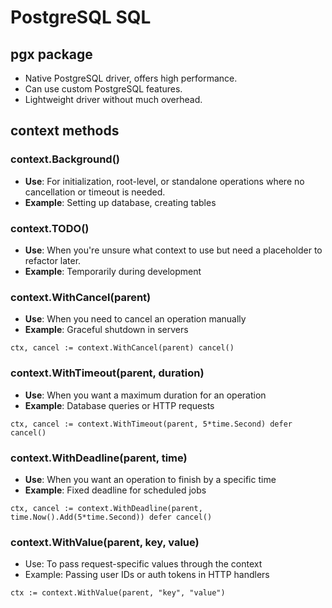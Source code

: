 # PostgreSQL  SQL


## pgx package
- Native PostgreSQL driver, offers high performance.
- Can use custom PostgreSQL features. 
- Lightweight driver without much overhead.


## context methods
### context.Background()
- **Use**: For initialization, root-level, or standalone operations where no cancellation or timeout is needed.
- **Example**: Setting up database, creating tables

### context.TODO()
- **Use**: When you're unsure what context to use but need a placeholder to refactor later.
- **Example**: Temporarily during development

### context.WithCancel(parent)
- **Use**: When you need to cancel an operation manually 
- **Example**: Graceful shutdown in servers

`ctx, cancel := context.WithCancel(parent)
cancel()
`

### context.WithTimeout(parent, duration)
- **Use**: When you want a maximum duration for an operation
- **Example**: Database queries or HTTP requests

`ctx, cancel := context.WithTimeout(parent, 5*time.Second)
defer cancel()
`

### context.WithDeadline(parent, time)
- **Use**: When you want an operation to finish by a specific time
- **Example**: Fixed deadline for scheduled jobs

`ctx, cancel := context.WithDeadline(parent, time.Now().Add(5*time.Second))
defer cancel()
`

### context.WithValue(parent, key, value)
- Use: To pass request-specific values through the context
- Example: Passing user IDs or auth tokens in HTTP handlers

`ctx := context.WithValue(parent, "key", "value")
`